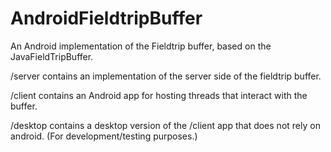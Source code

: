 AndroidFieldtripBuffer
======================

An Android implementation of the Fieldtrip buffer, based on the JavaFieldTripBuffer.

/server contains an implementation of the server side of the fieldtrip buffer.

/client contains an Android app for hosting threads that interact with the buffer.

/desktop contains a desktop version of the /client app that does not rely on android. (For development/testing purposes.)
